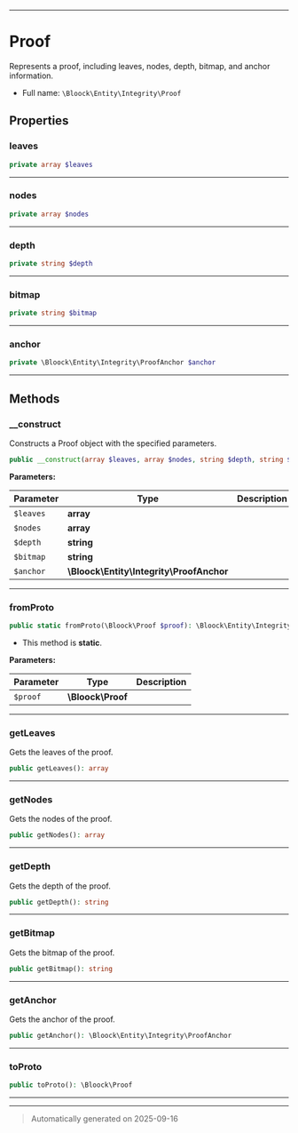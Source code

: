 ***

# Proof

Represents a proof, including leaves, nodes, depth, bitmap, and anchor information.



* Full name: `\Bloock\Entity\Integrity\Proof`



## Properties


### leaves



```php
private array $leaves
```






***

### nodes



```php
private array $nodes
```






***

### depth



```php
private string $depth
```






***

### bitmap



```php
private string $bitmap
```






***

### anchor



```php
private \Bloock\Entity\Integrity\ProofAnchor $anchor
```






***

## Methods


### __construct

Constructs a Proof object with the specified parameters.

```php
public __construct(array $leaves, array $nodes, string $depth, string $bitmap, \Bloock\Entity\Integrity\ProofAnchor $anchor): mixed
```








**Parameters:**

| Parameter | Type | Description |
|-----------|------|-------------|
| `$leaves` | **array** |  |
| `$nodes` | **array** |  |
| `$depth` | **string** |  |
| `$bitmap` | **string** |  |
| `$anchor` | **\Bloock\Entity\Integrity\ProofAnchor** |  |





***

### fromProto



```php
public static fromProto(\Bloock\Proof $proof): \Bloock\Entity\Integrity\Proof
```



* This method is **static**.




**Parameters:**

| Parameter | Type | Description |
|-----------|------|-------------|
| `$proof` | **\Bloock\Proof** |  |





***

### getLeaves

Gets the leaves of the proof.

```php
public getLeaves(): array
```












***

### getNodes

Gets the nodes of the proof.

```php
public getNodes(): array
```












***

### getDepth

Gets the depth of the proof.

```php
public getDepth(): string
```












***

### getBitmap

Gets the bitmap of the proof.

```php
public getBitmap(): string
```












***

### getAnchor

Gets the anchor of the proof.

```php
public getAnchor(): \Bloock\Entity\Integrity\ProofAnchor
```












***

### toProto



```php
public toProto(): \Bloock\Proof
```












***


***
> Automatically generated on 2025-09-16

